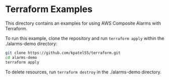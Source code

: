 # Terraform Examples

This directory contains an examples for using AWS Composite Alarms with Terraform.

To run this example, clone the repository and run `terraform apply` within the ./alarms-demo directory:

```bash
git clone https://github.com/kpatel55/terraform.git
cd alarms-demo
terraform apply
```

To delete resources, run `terraform destroy` in the ./alarms-demo directory.
